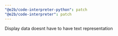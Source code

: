 ```yaml
---
"@e2b/code-interpreter-python": patch
"@e2b/code-interpreter": patch
---
```


Display data doesnt have to have text representation
